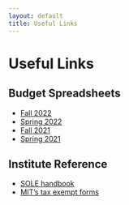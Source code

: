 ```yaml
---
layout: default
title: Useful Links
---
```


# Useful Links

## Budget Spreadsheets
* [Fall 2022](https://docs.google.com/spreadsheets/d/1L0IpaBswighqs5Njxpsr0j6s7-Z-67QmHRy4j_UnWE4/edit?usp=sharing)
* [Spring 2022]()
* [Fall 2021]()
* [Spring 2021]()

## Institute Reference
* [SOLE handbook](https://studentlife.mit.edu/sites/default/files/SOLE%20Handbook.pdf)
* [MIT’s tax exempt forms](https://vpf.mit.edu/mits-state-sales-tax-exemptions)
